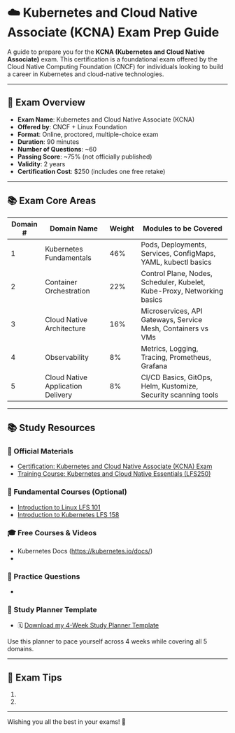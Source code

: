 
# ☁️ Kubernetes and Cloud Native Associate (KCNA) Exam Prep Guide

A guide to prepare you for the **KCNA (Kubernetes and Cloud Native Associate)** exam. This certification is a foundational exam offered by the Cloud Native Computing Foundation (CNCF) for individuals looking to build a career in Kubernetes and cloud-native technologies.

---

## 📘 Exam Overview

- **Exam Name**: Kubernetes and Cloud Native Associate (KCNA)
- **Offered by**: CNCF + Linux Foundation
- **Format**: Online, proctored, multiple-choice exam
- **Duration**: 90 minutes
- **Number of Questions**: ~60
- **Passing Score**: ~75% (not officially published)
- **Validity**: 2 years
- **Certification Cost**: $250 (includes one free retake)

---

## 📚 Exam Core Areas

| Domain # | Domain Name              | Weight  | Modules to be Covered                                                                |
|----------|--------------------------|---------|---------------------------------------------------------------------------------------|
| 1        | Kubernetes Fundamentals  | 46%    | Pods, Deployments, Services, ConfigMaps, YAML, kubectl basics                        |
| 2        | Container Orchestration  | 22%    | Control Plane, Nodes, Scheduler, Kubelet, Kube-Proxy, Networking basics              |
| 3        | Cloud Native Architecture| 16%    | Microservices, API Gateways, Service Mesh, Containers vs VMs                         |
| 4        | Observability            | 8%     | Metrics, Logging, Tracing, Prometheus, Grafana                                       |
| 5        | Cloud Native Application Delivery | 8% | CI/CD Basics, GitOps, Helm, Kustomize, Security scanning tools                        |

---

## 📚 Study Resources

### 📘 Official Materials
- [Certification: Kubernetes and Cloud Native Associate (KCNA) Exam](https://training.linuxfoundation.org/certification/kubernetes-and-cloud-native-associate-kcna/)
- [Training Course: Kubernetes and Cloud Native Essentials (LFS250)](https://training.linuxfoundation.org/training/kubernetes-and-cloud-native-essentials-lfs250/)

### 📘 Fundamental Courses (Optional)
- [Introduction to Linux LFS 101](https://trainingportal.linuxfoundation.org/courses/introduction-to-linux-lfs101)
- [Introduction to Kubernetes LFS 158](https://training.linuxfoundation.org/training/introduction-to-kubernetes/?lid=axmt8lvbjbl8)

### 🎓 Free Courses & Videos
- Kubernetes Docs (https://kubernetes.io/docs/)
- 

### 📝 Practice Questions
- 

### 📅 Study Planner Template
- 🗓️ [Download my 4-Week Study Planner Template]()

Use this planner to pace yourself across 4 weeks while covering all 5 domains.

---

## 🧠 Exam Tips

1. 
2. 

---

Wishing you all the best in your exams! 💪 
